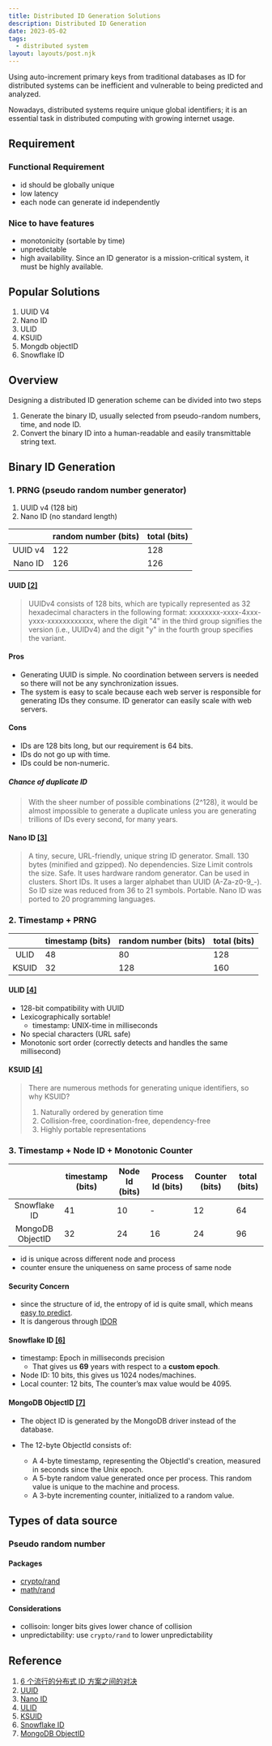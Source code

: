 ```yaml
---
title: Distributed ID Generation Solutions
description: Distributed ID Generation
date: 2023-05-02
tags:
  - distributed system
layout: layouts/post.njk
---
```

Using auto-increment primary keys from traditional databases as ID for distributed systems can be inefficient and vulnerable to being predicted and analyzed.

Nowadays, distributed systems require unique global identifiers; it is an essential task in distributed computing with growing internet usage.

## Requirement
### Functional Requirement
- id should be globally unique
- low latency
- each node can generate id independently 

### Nice to have features
- monotonicity (sortable by time)
- unpredictable
- high availability. Since an ID generator is a mission-critical system, it must be highly available.

## Popular Solutions
1. UUID V4
2. Nano ID
3. ULID
4. KSUID
5. Mongdb objectID
6. Snowflake ID

## Overview
Designing a distributed ID generation scheme can be divided into two steps

1. Generate the binary ID, usually selected from pseudo-random numbers, time, and node ID.
2. Convert the binary ID into a human-readable and easily transmittable string text.

## Binary ID Generation

### 1. PRNG (pseudo random number generator)
1. UUID v4 (128 bit)
2. Nano ID (no standard length)

|     | random number (bits)  | total (bits) |
|:-------:|---------------|-------------|
| UUID v4 | 122           | 128         |
| Nano ID | 126           | 126         |

#### UUID [[2]](#reference)
> UUIDv4 consists of 128 bits, which are typically represented as 32 hexadecimal characters in the following format: xxxxxxxx-xxxx-4xxx-yxxx-xxxxxxxxxxxx, where the digit "4" in the third group signifies the version (i.e., UUIDv4) and the digit "y" in the fourth group specifies the variant.

#### Pros
- Generating UUID is simple. No coordination between servers is needed so there will not be any synchronization issues.
- The system is easy to scale because each web server is responsible for generating IDs they consume. ID generator can easily scale with web servers.

#### Cons
- IDs are 128 bits long, but our requirement is 64 bits.
- IDs do not go up with time.
- IDs could be non-numeric.

##### Chance of duplicate ID
> With the sheer number of possible combinations (2^128), it would be almost impossible to generate a duplicate unless you are generating trillions of IDs every second, for many years.

#### Nano ID [[3]](#reference)
> A tiny, secure, URL-friendly, unique string ID generator.
Small. 130 bytes (minified and gzipped). No dependencies. Size Limit controls the size.
Safe. It uses hardware random generator. Can be used in clusters.
Short IDs. It uses a larger alphabet than UUID (A-Za-z0-9_-). So ID size was reduced from 36 to 21 symbols.
Portable. Nano ID was ported to 20 programming languages.



### 2. Timestamp + PRNG

|       | timestamp (bits) | random number (bits) | total (bits) |
|:-----:|------------------|----------------------|--------------|
| ULID  | 48               | 80                   | 128          |
| KSUID | 32               | 128                  | 160          |

#### ULID [[4]](#reference)
- 128-bit compatibility with UUID
- Lexicographically sortable!
    - timestamp: UNIX-time in milliseconds
- No special characters (URL safe)
- Monotonic sort order (correctly detects and handles the same millisecond)


#### KSUID [[4]](#reference)
> There are numerous methods for generating unique identifiers, so why KSUID?
> 1. Naturally ordered by generation time
> 2. Collision-free, coordination-free, dependency-free
> 3. Highly portable representations


### 3. Timestamp + Node ID + Monotonic Counter

|                  | timestamp (bits) | Node Id (bits) | Process Id (bits) | Counter (bits) | total (bits) |
|:----------------:|------------------|----------------|-------------------|----------------|--------------|
| Snowflake ID     | 41               | 10             |  -                | 12             | 64           |
| MongoDB ObjectID | 32               | 24             | 16                | 24             | 96           |

- id is unique across different node and process
- counter ensure the uniqueness on same process of same node 

#### Security Concern
- since the structure of id, the entropy of id is quite small, which means [easy to predict](https://github.com/andresriancho/mongo-objectid-predict).
- It is dangerous through [IDOR](https://owasp.org/www-project-web-security-testing-guide/latest/4-Web_Application_Security_Testing/05-Authorization_Testing/04-Testing_for_Insecure_Direct_Object_References)

#### Snowflake ID [[6]](#reference)

- timestamp: Epoch in milliseconds precision
  - That gives us **69** years with respect to a **custom epoch**.
- Node ID: 10 bits, this gives us 1024 nodes/machines.
- Local counter: 12 bits, The counter’s max value would be 4095.

#### MongoDB ObjectID [[7]](#reference)
- The object ID is generated by the MongoDB driver instead of the database.

- The 12-byte ObjectId consists of:
  - A 4-byte timestamp, representing the ObjectId's creation, measured in seconds since the Unix epoch.
  - A 5-byte random value generated once per process. This random value is unique to the machine and process.
  - A 3-byte incrementing counter, initialized to a random value.

## Types of data source
### Pseudo random number
#### Packages
- [crypto/rand](https://pkg.go.dev/crypto/rand) 
- [math/rand](https://pkg.go.dev/math/rand)

#### Considerations
- collisoin: longer bits gives lower chance of collision
- unpredictability: use `crypto/rand` to lower unpredictability

## Reference
1. [6 个流行的分布式 ID 方案之间的对决](https://catcat.cc/post/2020-09-19/)
2. [UUID](https://datatracker.ietf.org/doc/html/rfc4122)
3. [Nano ID](https://github.com/ai/nanoid)
4. [ULID](https://github.com/ulid/spec)
5. [KSUID](https://github.com/segmentio/ksuid)
6. [Snowflake ID](https://github.com/bwmarrin/snowflake)
7. [MongoDB ObjectID](https://www.mongodb.com/docs/manual/reference/method/ObjectId/)